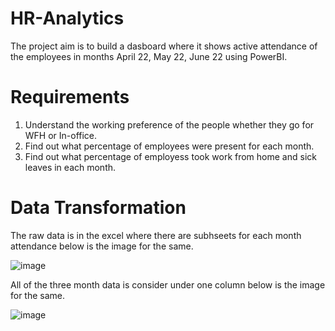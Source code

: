 # HR-Analytics
The project aim is to build a dasboard where it shows active attendance of the employees in months April 22, May 22, June 22 using PowerBI.

# Requirements
1. Understand the working preference of the people whether they go for WFH or In-office.
2. Find out what percentage of employees were present for each month.
3. Find out what percentage of employess took work from home and sick leaves in each month.

# Data Transformation 

The raw data is in the excel where there are subhseets for each month attendance below is the image for the same.

![image](https://github.com/user-attachments/assets/63e91677-986d-4bc2-b61f-6c469002f851)

All of the three month data is consider under one column below is the image for the same.

![image](https://github.com/user-attachments/assets/ba971f37-2905-43c6-98eb-4ce50509ecfa)


